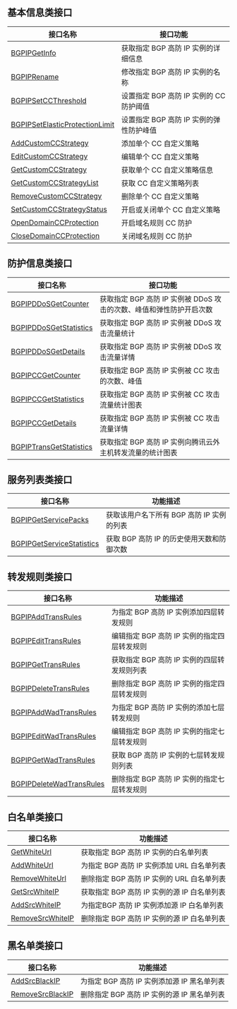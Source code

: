 ## 基本信息类接口
| 接口名称                   | 接口功能                    |
| ------------------------------ | ------------------------------- |
| [BGPIPGetInfo](https://cloud.tencent.com/document/product/1014/31246)             | 获取指定 BGP 高防 IP 实例的详细信息       |
| [BGPIPRename](https://cloud.tencent.com/document/product/1014/31245)                    | 修改指定 BGP 高防 IP 实例的名称 |
| [BGPIPSetCCThreshold](https://cloud.tencent.com/document/product/1014/31244)            | 设置指定 BGP 高防 IP 实例的 CC 防护阈值 |
| [BGPIPSetElasticProtectionLimit](https://cloud.tencent.com/document/product/1014/31243) | 设置指定 BGP 高防 IP 实例的弹性防护峰值 |
|[ AddCustomCCStrategy](https://cloud.tencent.com/document/product/1014/31242)            | 添加单个 CC 自定义策略          |
| [EditCustomCCStrategy](https://cloud.tencent.com/document/product/1014/31241)           | 编辑单个 CC 自定义策略          |
| [GetCustomCCStrategy](https://cloud.tencent.com/document/product/1014/31240)            | 获取单个 CC 自定义策略信息      |
| [GetCustomCCStrategyList](https://cloud.tencent.com/document/product/1014/31239)        | 获取 CC 自定义策略列表          |
| [RemoveCustomCCStrategy](https://cloud.tencent.com/document/product/1014/31238)         | 删除单个 CC 自定义策略          |
| [SetCustomCCStrategyStatus](https://cloud.tencent.com/document/product/1014/31237)      | 开启或关闭单个 CC 自定义策略    |
| [OpenDomainCCProtection](https://cloud.tencent.com/document/product/1014/31236)         | 开启域名规则 CC 防护            |
| [CloseDomainCCProtection](https://cloud.tencent.com/document/product/1014/31235)        | 关闭域名规则 CC 防护            |

## 防护信息类接口
| 接口名称                | 接口功能                                                    |
| ----------------------- | ----------------------------------------------------------- |
| [BGPIPDDoSGetCounter](https://cloud.tencent.com/document/product/1014/31253)     | 获取指定 BGP 高防 IP 实例被 DDoS 攻击的次数、峰值和弹性防护开启次数 |
| [BGPIPDDoSGetStatistics](https://cloud.tencent.com/document/product/1014/31252)  | 获取指定 BGP 高防 IP 实例被 DDoS 攻击流量统计                       |
| [BGPIPDDoSGetDetails](https://cloud.tencent.com/document/product/1014/31251)     | 获取指定 BGP 高防 IP 实例被 DDoS 攻击流量详情                       |
| [BGPIPCCGetCounter](https://cloud.tencent.com/document/product/1014/31250)       | 获取指定 BGP 高防 IP 实例被 CC 攻击的次数、峰值                     |
| [BGPIPCCGetStatistics](https://cloud.tencent.com/document/product/1014/31249)    | 获取指定 BGP 高防 IP 实例被 CC 攻击流量统计图表                     |
| [BGPIPCCGetDetails](https://cloud.tencent.com/document/product/1014/31248)       | 获取指定 BGP 高防 IP 实例被 CC 攻击流量详情                         |
| [BGPIPTransGetStatistics](https://cloud.tencent.com/document/product/1014/31247) | 获取指定 BGP 高防 IP 实例向腾讯云外主机转发流量的统计图表           |

## 服务列表类接口
| 接口名称                  | 功能描述                                  |
| ------------------------- | ----------------------------------------- |
| [BGPIPGetServicePacks](https://cloud.tencent.com/document/product/1014/31261)      | 获取该用户名下所有 BGP 高防 IP 实例的列表 |
| [BGPIPGetServiceStatistics](https://cloud.tencent.com/document/product/1014/31262) | 获取 BGP 高防 IP 的历史使用天数和防御次数 |

## 转发规则类接口
| 接口名称                 | 功能描述                                  |
| ------------------------ | ----------------------------------------- |
| [BGPIPAddTransRules](https://cloud.tencent.com/document/product/1014/31270)       | 为指定 BGP 高防 IP 实例添加四层转发规则    |
| [BGPIPEditTransRules](https://cloud.tencent.com/document/product/1014/31269)      | 编辑指定 BGP 高防 IP 实例的指定四层转发规则       |
| [BGPIPGetTransRules](https://cloud.tencent.com/document/product/1014/31268)       | 获取指定 BGP 高防 IP 实例的四层转发规则列表 |
| [BGPIPDeleteTransRules](https://cloud.tencent.com/document/product/1014/31267)    | 删除指定 BGP 高防 IP 实例的指定四层转发规则         |
| [BGPIPAddWadTransRules](https://cloud.tencent.com/document/product/1014/31266)    | 为指定 BGP 高防 IP 实例的添加七层转发规则    |
| [BGPIPEditWadTransRules](https://cloud.tencent.com/document/product/1014/31265)   | 编辑指定 BGP 高防 IP 实例的指定七层转发规则             |
| [BGPIPGetWadTransRules](https://cloud.tencent.com/document/product/1014/31263)    | 获取 BGP 高防 IP 实例的七层转发规则列表   |
| [BGPIPDeleteWadTransRules](https://cloud.tencent.com/document/product/1014/31264) | 删除指定 BGP 高防 IP 实例的指定七层转发规则         |

## 白名单类接口
| 接口名称         | 功能描述                                      |
| ---------------- | --------------------------------------------- |
| [GetWhiteUrl](https://cloud.tencent.com/document/product/1014/31277)      | 获取指定 BGP 高防 IP 实例的白名单列表         |
| [AddWhiteUrl](https://cloud.tencent.com/document/product/1014/31276)      | 为指定 BGP 高防 IP 实例添加 URL 白名单列表     |
| [RemoveWhiteUrl](https://cloud.tencent.com/document/product/1014/31275)   | 删除指定 BGP 高防 IP 实例的 URL 白名单列表  |
| [GetSrcWhiteIP](https://cloud.tencent.com/document/product/1014/31274)    | 获取指定 BGP 高防 IP 实例的源 IP 白名单列表   |
| [AddSrcWhiteIP](https://cloud.tencent.com/document/product/1014/31273)    | 为指定BGP 高防 IP 实例添加源 IP 白名单列表    |
| [RemoveSrcWhiteIP](https://cloud.tencent.com/document/product/1014/31272) | 删除指定 BGP 高防 IP 实例的源 IP 白名单列表 |

## 黑名单类接口
| 接口名称         | 功能描述                                      |
| ---------------- | --------------------------------------------- |
| [AddSrcBlackIP](https://cloud.tencent.com/document/product/1014/31278)    | 为指定 BGP 高防 IP 实例添加源 IP 黑名单列表    |
| [RemoveSrcBlackIP](https://cloud.tencent.com/document/product/1014/31279) | 删除指定 BGP 高防 IP 实例的源 IP 黑名单列表 |

